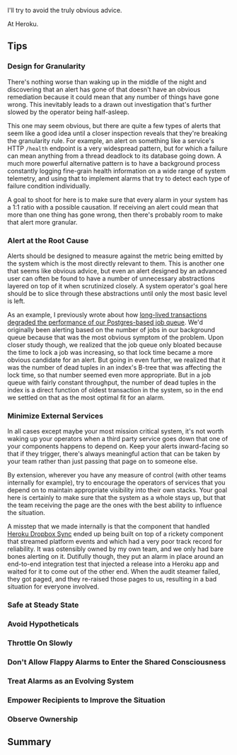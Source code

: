 I'll try to avoid the truly obvious advice.

At Heroku.

## Tips

### Design for Granularity

There's nothing worse than waking up in the middle of the night and discovering that an alert has gone of that doesn't have an obvious remediation because it could mean that any number of things have gone wrong. This inevitably leads to a drawn out investigation that's further slowed by the operator being half-asleep.

This one may seem obvious, but there are quite a few types of alerts that seem like a good idea until a closer inspection reveals that they're breaking the granularity rule. For example, an alert on something like a service's HTTP `/health` endpoint is a very widespread pattern, but for which a failure can mean anything from a thread deadlock to its database going down. A much more powerful alternative pattern is to have a background process constantly logging fine-grain health information on a wide range of system telemetry, and using that to implement alarms that try to detect each type of failure condition individually.

A goal to shoot for here is to make sure that every alarm in your system has a 1:1 ratio with a possible causation. If receiving an alert could mean that more than one thing has gone wrong, then there's probably room to make that alert more granular.

### Alert at the Root Cause

Alerts should be designed to measure against the metric being emitted by the system which is the most directly relevant to them. This is another one that seems like obvious advice, but even an alert designed by an advanced user can often be found to have a number of unnecessary abstractions layered on top of it when scrutinized closely. A system operator's goal here should be to slice through these abstractions until only the most basic level is left.

As an example, I previously wrote about how [long-lived transactions degraded the performance of our Postgres-based job queue](/postgres-queues). We'd originally been alerting based on the number of jobs in our background queue because that was the most obvious symptom of the problem. Upon closer study though, we realized that the job queue only bloated because the time to lock a job was increasing, so that lock time became a more obvious candidate for an alert. But going in even further, we realized that it was the number of dead tuples in an index's B-tree that was affecting the lock time, so that number seemed even more appropriate. But in a job queue with fairly constant throughput, the number of dead tuples in the index is a direct function of oldest transaction in the system, so in the end we settled on that as the most optimal fit for an alarm.

### Minimize External Services

In all cases except maybe your most mission critical system, it's not worth waking up your operators when a third party service goes down that one of your components happens to depend on. Keep your alerts inward-facing so that if they trigger, there's always meaningful action that can be taken by your team rather than just passing that page on to someone else.

By extension, wherever you have any measure of control (with other teams internally for example), try to encourage the operators of services that you depend on to maintain appropriate visibility into their own stacks. Your goal here is certainly to make sure that the system as a whole stays up, but that the team receiving the page are the ones with the best ability to influence the situation.

A misstep that we made internally is that the component that handled [Heroku Dropbox Sync](https://devcenter.heroku.com/articles/dropbox-sync) ended up being built on top of a rickety component that streamed platform events and which had a very poor track record for reliability. It was ostensibly owned by my own team, and we only had bare bones alerting on it. Dutifully though, they put an alarm in place around an end-to-end integration test that injected a release into a Heroku app and waited for it to come out of the other end. When the audit steamer failed, they got paged, and they re-raised those pages to us, resulting in a bad situation for everyone involved.

### Safe at Steady State

### Avoid Hypotheticals

### Throttle On Slowly

### Don't Allow Flappy Alarms to Enter the Shared Consciousness

### Treat Alarms as an Evolving System

### Empower Recipients to Improve the Situation

### Observe Ownership

## Summary
